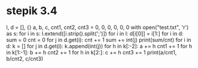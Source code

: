 #  stepik 3.4

l, d = [], {}
a, b, c, cnt1, cnt2, cnt3 = 0, 0, 0, 0, 0, 0
with open("test.txt", 'r') as s:
    for i in s:
        l.extend([i.strip().split(';')])
for i in l:
    d[i[0]] = i[1:]
for i in d:
    sum = 0
    cnt = 0
    for j in d.get(i):
       cnt += 1
       sum += int(j)
    print(sum/cnt)
for i in d:
    k = []
    for j in d.get(i):
        k.append(int(j))
    for h in k[:-2]:
            a += h
            cnt1 += 1
    for h in k[1:-1]:
            b += h
            cnt2 += 1
    for h in k[2:]:
            c += h
            cnt3 += 1
print(a/cnt1, b/cnt2, c/cnt3)

